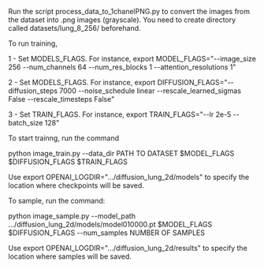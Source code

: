 Run the script process_data_to_1chanelPNG.py to convert the images from the dataset into .png images (grayscale). You need to create directory called datasets/lung_8_256/ beforehand.

To run training, 

1 - Set MODELS_FLAGS. For instance, export MODEL_FLAGS="--image_size 256 --num_channels 64 --num_res_blocks 1 --attention_resolutions 1"

2 - Set MODELS_FLAGS. For instance, export DIFFUSION_FLAGS="--diffusion_steps 7000 --noise_schedule linear --rescale_learned_sigmas False --rescale_timesteps False"

3 - Set TRAIN_FLAGS. For instance, export TRAIN_FLAGS="--lr 2e-5 --batch_size 128"

To start trainng, run the command

python image_train.py --data_dir PATH TO DATASET  $MODEL_FLAGS $DIFFUSION_FLAGS $TRAIN_FLAGS

Use export OPENAI_LOGDIR=".../diffusion_lung_2d/models" to specify the location where checkpoints will be saved.

To sample, run the command:

python image_sample.py --model_path .../diffusion_lung_2d/models/model010000.pt  $MODEL_FLAGS $DIFFUSION_FLAGS --num_samples NUMBER OF SAMPLES

Use export OPENAI_LOGDIR=".../diffusion_lung_2d/results" to specify the location where samples will be saved.
